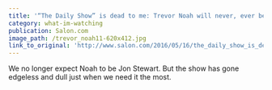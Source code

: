 ```yaml
---
title: '“The Daily Show” is dead to me: Trevor Noah will never, ever be good at his job'
category: what-im-watching
publication: Salon.com
image_path: /trevor_noah11-620x412.jpg
link_to_original: 'http://www.salon.com/2016/05/16/the_daily_show_is_dead_to_me_trevor_noah_will_never_ever_be_good_at_his_job_also_thanks_a_lot_for_donald_trump/'
---
```



We no longer expect Noah to be Jon Stewart. But the show has gone edgeless and dull just when we need it the most.